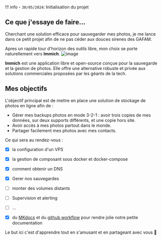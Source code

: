 !!! info
    - `30/05/2024`: Initialisation du projet

## Ce que j'essaye de faire...

Cherchant une solution efficace pour sauvegarder mes photos, je me lance dans ce petit projet afin de ne pas céder aux douces sirenes des GAFAM.

Apres un rapide tour d'horizon des outils libre, mon choix se porte naturellement vers **Immich**.
![image](https://immich.app/img/immich-logo-stacked-dark.svg)

**Immich** est une application libre et open-source conçue pour la sauvegarde et la gestion de photos. Elle offre une alternative robuste et privée aux solutions commerciales proposées par les géants de la tech.


## Mes objectifs 

L'objectif principal est de mettre en place une solution de stockage de photos en ligne afin de :

- Gérer mes backups photos en mode 3-2-1 : avoir trois copies de mes données, sur deux supports différents, et une copie hors site.
- Avoir accès à mes photos partout dans le monde.
- Partager facilement mes photos avec mes contacts.

Ce qui sera au rendez-vous : 

- [x] la configuration d'un VPS
- [x] la gestion de composant sous docker et docker-compose
- [x] comment obtenir un DNS
- [x] Gerer nos sauvegardes
- [ ] monter des volumes distants
- [ ] Supervision et alerting
- [ ] ...
- [x] du [MKdocs](https://www.mkdocs.org/) et du [github workflow](https://docs.github.com/fr/actions/using-workflows) pour rendre jolie notre petite documentation


Le but ici c'est d'apprendre tout en s'amusant et en partageant avec vous :rocket:
